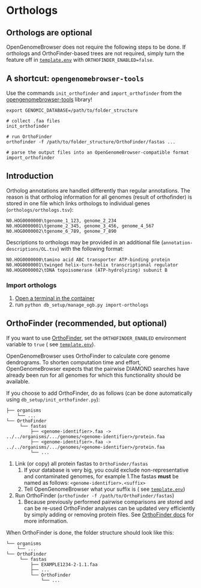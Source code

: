 # Orthologs

## Orthologs are optional

OpenGenomeBrowser does not require the following steps to be done. If orthologs and OrthoFinder-based trees are not required, simply turn the feature
off in [`template.env`](https://github.com/opengenomebrowser/opengenomebrowser-docker-template/blob/main/production-template.env)
with `ORTHOFINDER_ENABLED=false`.

## A shortcut: `opengenomebrowser-tools`

Use the commands `init_orthofinder` and `import_orthofinder` from
the [opengenomebrowser-tools](https://github.com/opengenomebrowser/opengenomebrowser-tools) library!

```shell
export GENOMIC_DATABASE=/path/to/folder_structure

# collect .faa files
init_orthofinder

# run OrthoFinder
orthofinder -f /path/to/folder_structure/OrthoFinder/fastas ...

# parse the output files into an OpenGenomeBrowser-compatible format
import_orthofinder
```

## Introduction

Ortholog annotations are handled differently than regular annotations. The reason is that ortholog information for all genomes (result of orthofinder)
is stored in one file which links orthologs to individual genes (`orthologs/orthologs.tsv`):

```
N0.HOG0000000\tgenome_1_123, genome_2_234
N0.HOG0000001\tgenome_2_345, genome_3_456, genome_4_567
N0.HOG0000002\tgenome_6_789, genome_7_890
```

Descriptions to orthologs may be provided in an additional file (`annotation-descriptions/OL.tsv`) with the following format:

```
N0.HOG0000000\tamino acid ABC transporter ATP-binding protein
N0.HOG0000001\twinged helix-turn-helix transcriptional regulator
N0.HOG0000002\tDNA topoisomerase (ATP-hydrolyzing) subunit B
```

### Import orthologs

1. [Open a terminal in the container](https://github.com/opengenomebrowser/opengenomebrowser-docker-template#open-a-terminal-in-the-container)
1. run `python db_setup/manage_ogb.py import-orthologs`

## OrthoFinder (recommended, but optional)

If you want to use [OrthoFinder](https://github.com/davidemms/OrthoFinder), set the `ORTHOFINDER_ENABLED` environment variable to `true` (
see [`template.env`](https://github.com/opengenomebrowser/opengenomebrowser-docker-template/blob/main/production-template.env)).

OpenGenomeBrowser uses OrthoFinder to calculate core genome dendrograms. To shorten computation time and effort, OpenGenomeBrowser expects that the
pairwise DIAMOND searches have already been run for all genomes for which this functionality should be available.

If you choose to add OrthoFinder, do as follows (can be done automatically using `db_setup/init_orthofinder.py`):

```
├── organisms
    └── ...
└── OrthoFinder
     └── fastas
         ├── <genome-identifier>.faa -> ../../organisms/.../genomes/<genome-identifier>/protein.faa
         ├── <genome-identifier>.faa -> ../../organisms/.../genomes/<genome-identifier>/protein.faa
         └── ...
```

1. Link (or copy) all protein fastas to `OrthoFinder/fastas`
    1. If your database is very big, you could exclude non-representative and contaminated genomes, for example 1.The fastas **must** be named as
       follows: `<genome-identifier>.<suffix>`
    1. Tell OpenGenomeBrowser what your suffix is (
       see [`template.env`](https://github.com/opengenomebrowser/opengenomebrowser-docker-template/blob/main/production-template.env))
1. Run OrthoFinder (`orthofinder -f /path/to/OrthoFinder/fastas`)
    1. Because previously performed pairwise comparisons are stored and can be re-used OrthoFinder analyses can be updated very efficiently by simply
       adding or removing protein files. See [OrthoFinder docs](https://github.com/davidemms/OrthoFinder#advanced-usage) for more information.

When OrthoFinder is done, the folder structure should look like this:

```
└── organisms
    └── ...
└── OrthoFinder
     └── fastas
         ├── EXAMPLE1234-2-1.1.faa
         ├── ...
         └── OrthoFinder
             └── ...
```
